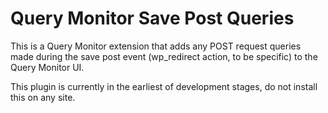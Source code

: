 # Query Monitor Save Post Queries
This is a Query Monitor extension that adds any POST request queries made during the save post event (wp_redirect action, to be specific) to the Query Monitor UI.

This plugin is currently in the earliest of development stages, do not install this on any site.
